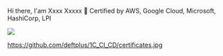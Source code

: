 Hi there, I'am Xxxx Xxxxx 👋 Certified by AWS, Google Cloud, Microsoft, HashiCorp, LPI

<a target="_blank" rel="noopener noreferrer" href="/deftplus/deftplus/blob/main/certificates.jpg">
  <img src="/deftplus/1C_CI_CD/certificates.jpg" style="max-width: 100%;"></a>

https://github.com/deftplus/1C_CI_CD/certificates.jpg

